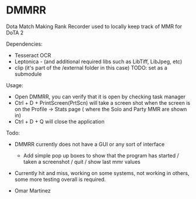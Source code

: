 # DMMRR
Dota Match Making Rank Recorder used to locally keep track of MMR for DoTA 2

Dependencies:
 - Tesseract OCR
 - Leptonica - (and additional required libs such as LibTiff, LibJpeg, etc)
 - clip (it's part of the /external folder in this case) TODO: set as a submodule

Usage:
 - Open DMMRR, you can verify that it is open by checking task manager
 - Ctrl + D + PrintScreen(PrtScn) will take a screen shot when the screen is on the Profile -> Stats page ( where the Solo and Party MMR are shown in)
 - Ctrl + D + Q will close the application

 Todo:
 - DMMRR currently does not have a GUI or any sort of interface
    - Add simple pop up boxes to show that the program has started / taken a screenshot / quit / show last mmr values
 - Currently hit and miss, working on some systems, not working in others, some more testing overall is required.

 - Omar Martinez